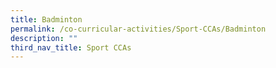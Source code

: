 ```yaml
---
title: Badminton
permalink: /co-curricular-activities/Sport-CCAs/Badminton
description: ""
third_nav_title: Sport CCAs
---
```

